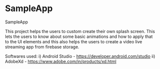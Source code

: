 # SampleApp
SampleApp

This project helps the users to custom create their own splash screen. This lets the users to know about some basic animations and how to apply that to the UI elements and this also helps the users to create a video live streaming app from firebase storage.

Softwares used:
  i) Android Studio - https://developer.android.com/studio
 ii) AdobeXd  - https://www.adobe.com/in/products/xd.html
